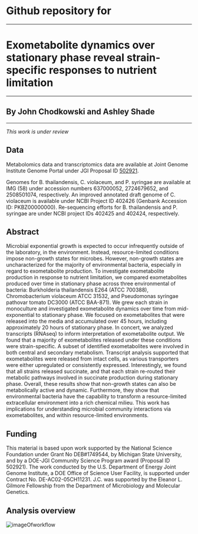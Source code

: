 # Github repository for
---
# Exometabolite dynamics over stationary phase reveal strain-specific responses to nutrient limitation
---
## By John Chodkowski and Ashley Shade
---
*This work is under review*

## Data
Metabolomics data and transcriptomics data are available at Joint Genome Institute Genome Portal under JGI Proposal ID [502921](https://genome.jgi.doe.gov/portal/Grethaproduction/Grethaproduction.info.html).  

Genomes for B. thailandensis, C. violaceum, and P. syringae are available at IMG (58) 
under accession numbers 637000052, 2724679652, and 2508501074, respectively. An improved annotated draft genome of C. violaceum is available under NCBI Project ID 402426 (Genbank Accession ID: PKBZ00000000). Re-sequencing efforts for B. thailandensis and P. syringae are under NCBI project IDs 402425 and 402424, respectively.

## Abstract
Microbial exponential growth is expected to occur infrequently outside of the laboratory, in the environment. Instead, resource-limited conditions impose non-growth states for microbes. However, non-growth states are uncharacterized for the majority of environmental bacteria, especially in regard to exometabolite production. To investigate exometabolite production in response to nutrient limitation, we compared exometabolites produced over time in stationary phase across three environmental of bacteria: Burkholderia thailandensis E264 (ATCC 700388), Chromobacterium violaceum ATCC 31532, and Pseudomonas syringae pathovar tomato DC3000 (ATCC BAA-871). We grew each strain in monoculture and investigated exometabolite dynamics over time from mid-exponential to stationary phase. We focused on exometabolites that were released into the media and accumulated over 45 hours, including approximately 20 hours of stationary phase. In concert, we analyzed transcripts (RNAseq) to inform interpretation of exometabolite output. We found that a majority of exometabolites released under these conditions were strain-specific. A subset of identified exometabolites were involved in both central and secondary metabolism. Transcript analysis supported that exometabolites were released from intact cells, as various transporters were either upregulated or consistently expressed. Interestingly, we found that all strains released succinate, and that each strain re-routed their metabolic pathways involved in succinate production during stationary phase. Overall, these results show that non-growth states can also be metabolically active and dynamic. Furthermore, they show that environmental bacteria have the capability to transform a resource-limited extracellular environment into a rich chemical milieu. This work has implications for understanding microbial community interactions via exometabolites, and within resource-limited environments. 

## Funding

This material is based upon work supported by the National Science Foundation under Grant No DEB#1749544, by Michigan State University, and by a DOE-JGI Community Science Program award (Proposal ID 502921). The work conducted by the U.S. Department of Energy Joint Genome Institute, a DOE Office of Science User Facility, is supported under Contract No. DE-AC02-05CH11231. J.C. was supported by the Eleanor L. Gilmore Fellowship from the Department of Microbiology and Molecular Genetics. 

## Analysis overview

![imageOfworkflow](https://github.com/ShadeLab/Isolate_ExoMetabolitesDynamicsIn_SP/blob/master/images/MSworkflow.png)


